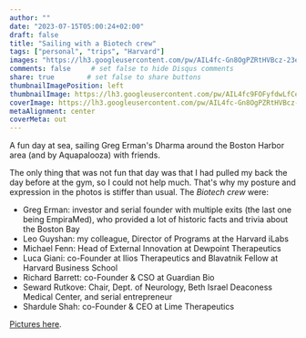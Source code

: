 ```yaml
---
author: ""
date: "2023-07-15T05:00:24+02:00"
draft: false
title: "Sailing with a Biotech crew"
tags: ["personal", "trips", "Harvard"]
images: "https://lh3.googleusercontent.com/pw/AIL4fc-Gn8OgPZRtHVBcz-23eTASID9fvMKhlkA79VqTA12xh5ZbJjJAHj3ykEvu_Kwaj8LLn13Ep_2pRtbKekMGNHwHLKRhtIWNgkTR2jkRQrv2R9yvgXmS=w2400"
comments: false     # set false to hide Disqus comments
share: true        # set false to share buttons
thumbnailImagePosition: left
thumbnailImage: https://lh3.googleusercontent.com/pw/AIL4fc9FOFyfdwLfCeZuldn9aRTapFaHDAaOmf-Y94qCHdu10l9PeU0yTWLMTpenu7iuYfM8ZKAEFuNSI10LBBFMDo1ixo-5ZwiTi-mPzgGQqf4zpIofENUj=w2400
coverImage: https://lh3.googleusercontent.com/pw/AIL4fc-Gn8OgPZRtHVBcz-23eTASID9fvMKhlkA79VqTA12xh5ZbJjJAHj3ykEvu_Kwaj8LLn13Ep_2pRtbKekMGNHwHLKRhtIWNgkTR2jkRQrv2R9yvgXmS=w2400
metaAlignment: center
coverMeta: out
---
```


A fun day at sea, sailing Greg Erman's Dharma around the Boston Harbor area (and by Aquapalooza) with friends.

<!--more-->

The only thing that was not fun that day was that I had pulled my back the day before at the gym, so I could not help much. That's why my posture and expression in the photos is stiffer than usual. The *Biotech crew* were: 
* Greg Erman: investor and serial founder with multiple exits (the last one being EmpiraMed), who provided a lot of historic facts and trivia about the Boston Bay
* Leo Guyshan: my colleague, Director of Programs at the Harvard iLabs
* Michael Fenn: Head of External Innovation at Dewpoint Therapeutics
* Luca Giani: co-Founder at Ilios Therapeutics and Blavatnik Fellow at Harvard Business School
* Richard Barrett: co-Founder & CSO at Guardian Bio
* Seward Rutkove: Chair, Dept. of Neurology, Beth Israel Deaconess Medical Center, and serial entrepreneur
* Shardule Shah: co-Founder & CEO at Lime Therapeutics

[Pictures here](https://photos.app.goo.gl/D6KNTRz8fBSY5v9V9).